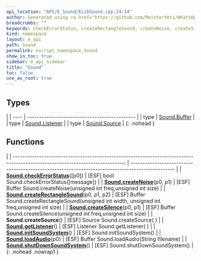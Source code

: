 ```yaml
---
api_location: "API/E_Sound/ELibSound.cpp:24:14"
author: Generated using <a href="https://github.com/MeisterYeti/WhatsUpDoc">WhatsUpDoc</a>
breadcrumbs: ""
keywords: checkErrorStatus, createRectangleSound, createNoise, createSilence, createSource, getListener, initSoundSystem, loadAudio, shutDownSoundSystem
kind: namespace
layout: e_api
path: Sound
permalink: escript_namespace_Sound
show_in_toc: true
sidebar: e_api_sidebar
title: "Sound"
toc: false
use_as_root: true
---
```


## Types

|
| ---- | --------------------------------------------- | 
| type | [Sound.Buffer](escript_type_Sound_Buffer)     | 
| type | [Sound.Listener](escript_type_Sound_Listener) | 
| type | [Sound.Source](escript_type_Sound_Source)     | 
{: .nohead }

## Functions

|
| ----------------------------------------------------------------------------------------------------------------------------: | ------------------------------------------------------------------------------------------------ | 
| **[Sound.checkErrorStatus](namespaceSound#namespaceSound_1a433d985bb4f7d265aa6532137c62fcbe)**([p0])                          | [ESF] bool Sound.checkErrorStatus([message])                                                     | 
| **[Sound.createNoise](namespaceSound#namespaceSound_1a71dacb07d79d5d6d93bd479d8988fa7f)**(p0, p1)                             | [ESF] Buffer Sound.createNoise(unsigned int freq,unsigned int size)                              | 
| **[Sound.createRectangleSound](namespaceSound#namespaceSound_1adfe8032613c1cedf7db17e08421487f2)**(p0, p1, p2)                | [ESF] Buffer Sound.createRectangleSound(unsigned int width, unsigned int freq,unsigned int size) | 
| **[Sound.createSilence](namespaceSound#namespaceSound_1abd8e4847dad643c3996d31cd6f761df5)**(p0, p1)                           | [ESF] Buffer Sound.createSilence(unsigned int freq,unsigned int size)                            | 
| **Sound.createSource**()                                                                                                      | [ESF] Source Sound.createSource( )                                                               | 
| **[Sound.getListener](namespaceSound#namespaceSound_1ac2b97f859f17975b0c763216c28910bd)**()                                   | [ESF] Listener Sound.getListener( )                                                              | 
| **[Sound.initSoundSystem](namespaceSound#namespaceSound_1af34b8b1eae590eaa157735a110829e50)**()                               | [ESF] Sound.initSoundSystem()                                                                    | 
| **[Sound.loadAudio](namespaceSound_1_1Serialization#namespaceSound_1_1Serialization_1aae0797bcfee6cfacae82f53f48981021)**(p0) | [ESF] Buffer Sound.loadAudio(String filename)                                                    | 
| **[Sound.shutDownSoundSystem](namespaceSound#namespaceSound_1a5f64dd17d697bc6995dea90209a57d50)**()                           | [ESF] Sound.shutDownSoundSystem()                                                                | 
{: .nohead .nowrap1 }


